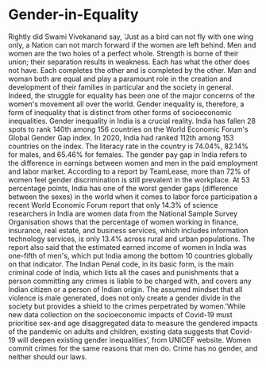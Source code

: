 # Gender-in-Equality
Rightly did Swami Vivekanand say, 'Just as a bird can not fly with one wing only, a Nation can not march forward if the women are left behind. Men and women are the two holes of a perfect whole. Strength is borne of their union; their separation results in weakness. Each has what the other does not have. Each completes the other and is completed by the other.
Man and woman both are equal and play a paramount role in the creation and development of their families in particular and the society in general. Indeed, the struggle for equality has been one of the major concerns of the women's movement all over the world. Gender inequality is, therefore, a form of inequality that is distinct from other forms of socioeconomic inequalities. Gender inequality in India is a crucial reality.
India has fallen 28 spots to rank 140th among 156 countries on the World Economic Forum's Global Gender Gap index. In 2020, India had ranked 112th among 153 countries on the index. The literacy rate in the country is 74.04%, 82.14% for males, and 65.46% for females.
The gender pay gap in India refers to the difference in earnings between women and men in the paid employment and labor market. According to a report by TeamLease, more than 72% of women feel gender discrimination is still prevalent in the workplace. At 53 percentage points, India has one of the worst gender gaps (difference between the sexes) in the world when it comes to labor force participation a recent World Economic Forum report that only 14.3% of science researchers in India are women data from the National Sample Survey Organisation shows that the percentage of women working in finance, insurance, real estate, and business services, which includes information technology services, is only 13.4% across rural and urban populations. The report also said that the estimated earned income of women in India was one-fifth of men's, which put India among the bottom 10 countries globally on that indicator.
The Indian Penal code, in its basic form, is the main criminal code of India, which lists all the cases and punishments that a person committing any crimes is liable to be charged with, and covers any Indian citizen or a person of Indian origin. The assumed mindset that all violence is male generated, does not only create a gender divide in the society but provides a shield to the crimes perpetrated by women.’While new data collection on the socioeconomic impacts of Covid-19 must prioritise sex-and age disaggregated data to measure the gendered impacts of the pandemic on adults and children, existing data suggests that Covid-19 will deepen existing gender inequalities’, from UNICEF website.
Women commit crimes for the same reasons that men do. Crime has no gender, and neither should our laws.
